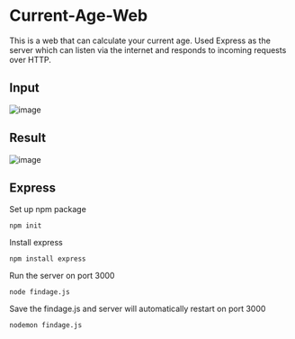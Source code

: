 # Current-Age-Web
This is a web that can calculate your current age.
Used Express as the server which can listen via the internet and responds to incoming requests over HTTP.

## Input 
![image](https://user-images.githubusercontent.com/79159894/191848124-ae2d1316-21ba-4cc9-9873-39f3c6513f5d.png)
## Result
![image](https://user-images.githubusercontent.com/79159894/191848531-a1314f80-48bd-453f-929a-88bd622ea8e4.png)
## Express
Set up npm package
```
npm init
```
Install express
```
npm install express
```

Run the server on port 3000
```
node findage.js
```

Save the findage.js and server will automatically restart on port 3000
```
nodemon findage.js
```

